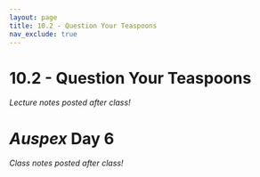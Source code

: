 ```yaml
---
layout: page
title: 10.2 - Question Your Teaspoons
nav_exclude: true
---
```


# 10.2 - Question Your Teaspoons

*Lecture notes posted after class!*

# *Auspex* Day 6

*Class notes posted after class!*